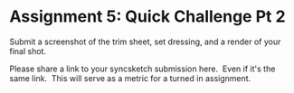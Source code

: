 # Assignment 5: Quick Challenge Pt 2

<p>Submit a screenshot of the trim sheet, set dressing, and a render of your final shot.</p>
<p><span>Please share a link to your syncsketch submission here.&nbsp; Even if it's the same link.&nbsp; This will serve as a metric for a turned in assignment.</span></p>